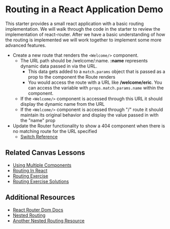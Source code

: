 # Routing in a React Application Demo
This starter provides a small react application with a basic routing implementation. We will walk through the code in the starter to review the implementation of react-router. After we have a basic understanding of how the routing is implemented we will work together to implement some more advanced features.

* Create a new route that renders the `<Welcome/>` component.
    * The URL path should be /welcome/:name. **:name** represents dynamic data passed in via the URL.
        * This data gets added to a `match.params` object that is passed as a prop to the component the Route renders
        * You would access the route with a URL like **/welcome/eric**. You can access the variable with `props.match.params.name` within the component.
    * If the `<Welcome/>` component is accessed through this URL it should display the dynamic name from the URL
    * If the `<Welcome/>` component is accessed through "/" route it should maintain its original behavior and display the value passed in with the "name" prop
* Update the Router functionality to show a 404 component when there is no matching route for the URL specified
    * [Switch Reference](https://reacttraining.com/react-router/web/api/Switch)

## Related Canvas Lessons
- [Using Multiple Components](https://my.kenzie.academy/courses/91/pages/using-multiple-components?module_item_id=15138)
- [Routing In React](https://my.kenzie.academy/courses/91/pages/routing-in-react?module_item_id=15166)
- [Routing Exercise](https://my.kenzie.academy/courses/91/pages/routing-exercise?module_item_id=15167)
- [Routing Exercise Solutions](https://my.kenzie.academy/courses/91/pages/routing-exercise-solutions?module_item_id=15168)

## Additional Resources
- [React Router Dom Docs](https://reacttraining.com/react-router/web/guides/quick-start)  
- [Nested Routing](https://tylermcginnis.com/react-router-nested-routes/)  
- [Another Nested Routing Resource](https://itnext.io/react-router-how-to-add-child-routes-62e23d1a0c5e)
